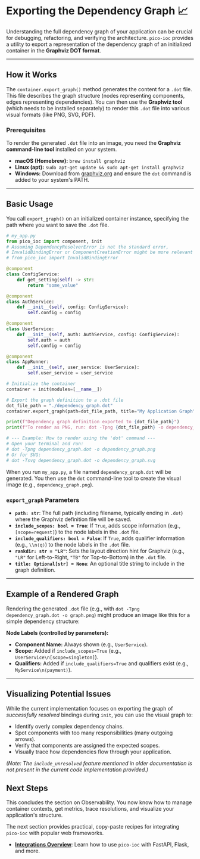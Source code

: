 # Exporting the Dependency Graph 📈

Understanding the full dependency graph of your application can be crucial for debugging, refactoring, and verifying the architecture. `pico-ioc` provides a utility to export a representation of the dependency graph of an initialized container in the **Graphviz DOT format**.

---

## How it Works

The `container.export_graph()` method generates the content for a `.dot` file. This file describes the graph structure (nodes representing components, edges representing dependencies). You can then use the **Graphviz tool** (which needs to be installed separately) to render this `.dot` file into various visual formats (like PNG, SVG, PDF).

### Prerequisites

To render the generated `.dot` file into an image, you need the **Graphviz command-line tool** installed on your system.
* **macOS (Homebrew):** `brew install graphviz`
* **Linux (apt):** `sudo apt-get update && sudo apt-get install graphviz`
* **Windows:** Download from [graphviz.org](https://graphviz.org/download/) and ensure the `dot` command is added to your system's PATH.

---

## Basic Usage

You call `export_graph()` on an initialized container instance, specifying the path where you want to save the `.dot` file.

```python
# my_app.py
from pico_ioc import component, init
# Assuming DependencyResolverError is not the standard error,
# InvalidBindingError or ComponentCreationError might be more relevant
# from pico_ioc import InvalidBindingError

@component
class ConfigService:
    def get_setting(self) -> str:
        return "some_value"

@component
class AuthService:
    def __init__(self, config: ConfigService):
        self.config = config

@component
class UserService:
    def __init__(self, auth: AuthService, config: ConfigService):
        self.auth = auth
        self.config = config

@component
class AppRunner:
    def __init__(self, user_service: UserService):
        self.user_service = user_service

# Initialize the container
container = init(modules=[__name__])

# Export the graph definition to a .dot file
dot_file_path = "./dependency_graph.dot"
container.export_graph(path=dot_file_path, title="My Application Graph")

print(f"Dependency graph definition exported to {dot_file_path}")
print(f"To render as PNG, run: dot -Tpng {dot_file_path} -o dependency_graph.png")

# --- Example: How to render using the 'dot' command ---
# Open your terminal and run:
# dot -Tpng dependency_graph.dot -o dependency_graph.png
# Or for SVG:
# dot -Tsvg dependency_graph.dot -o dependency_graph.svg
```

When you run `my_app.py`, a file named `dependency_graph.dot` will be generated. You then use the `dot` command-line tool to create the visual image (e.g., `dependency_graph.png`).

### `export_graph` Parameters

  * **`path: str`**: The full path (including filename, typically ending in `.dot`) where the Graphviz definition file will be saved.
  * **`include_scopes: bool = True`**: If `True`, adds scope information (e.g., `[scope=request]`) to the node labels in the `.dot` file.
  * **`include_qualifiers: bool = False`**: If `True`, adds qualifier information (e.g., `\\n⟨q⟩`) to the node labels in the `.dot` file.
  * **`rankdir: str = "LR"`**: Sets the layout direction hint for Graphviz (e.g., `"LR"` for Left-to-Right, `"TB"` for Top-to-Bottom) in the `.dot` file.
  * **`title: Optional[str] = None`**: An optional title string to include in the graph definition.

-----

## Example of a Rendered Graph

Rendering the generated `.dot` file (e.g., with `dot -Tpng dependency_graph.dot -o graph.png`) might produce an image like this for a simple dependency structure:

**Node Labels (controlled by parameters):**

  * **Component Name:** Always shown (e.g., `UserService`).
  * **Scope:** Added if `include_scopes=True` (e.g., `UserService\n[scope=singleton]`).
  * **Qualifiers:** Added if `include_qualifiers=True` and qualifiers exist (e.g., `MyService\n⟨payment⟩`).

-----

## Visualizing Potential Issues

While the current implementation focuses on exporting the graph of *successfully resolved* bindings during `init`, you can use the visual graph to:

  * Identify overly complex dependency chains.
  * Spot components with too many responsibilities (many outgoing arrows).
  * Verify that components are assigned the expected scopes.
  * Visually trace how dependencies flow through your application.

*(Note: The `include_unresolved` feature mentioned in older documentation is not present in the current code implementation provided.)*

## Next Steps

This concludes the section on Observability. You now know how to manage container contexts, get metrics, trace resolutions, and visualize your application's structure.

The next section provides practical, copy-paste recipes for integrating `pico-ioc` with popular web frameworks.

  * **[Integrations Overview](../integrations/README.md)**: Learn how to use `pico-ioc` with FastAPI, Flask, and more.

<!-- end list -->

